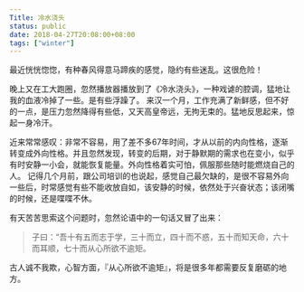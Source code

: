 ```yaml
---
Title: 冷水浇头
status: public
date: 2018-04-27T20:08:00+08:00
tags: ["winter"]
---
```

最近恍恍惚惚，有种春风得意马蹄疾的感觉，隐约有些迷乱。这很危险！

晚上又在工大跑圈，忽然播放器播放到了《冷水浇头》，一种戏谑的腔调，猛地让我的血液冷掉了一些。是有些浮躁了。
来汉一个月，工作充满了新鲜感，但不好的一点，是压力忽然降得有些低，又天高皇帝远，无拘无束的。猛地反思起来，惊起一身冷汗。

近来常常感叹：非常不容易，用了差不多67年时间，才从以前的内向性格，逐渐转变成外向性格。并且忽然发现，转变的后期，对于静默期的需求也在变小，似乎有时安静一小会，就能恢复能量。外向性格着实可怕，佩服那些随时能燃烧自己的人。
记得几个月前，跟公司培训的也说起，感觉自己最欠缺的，是很不容易外向一些后，时常感觉有些不能收放自如，该安静的时候，依然处于兴奋状态；该闭嘴的时候，还是喋喋不休。

有天苦苦思索这个问题时，忽然论语中的一句话又冒了出来：

> 子曰：“吾十有五而志于学，三十而立，四十而不惑，五十而知天命，六十而耳顺，七十而从心所欲不逾矩。

古人诚不我欺，心智方面，『从心所欲不逾矩』，将是很多年都需要反复磨砺的地方。